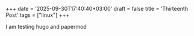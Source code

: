 +++
date = '2025-09-30T17:40:40+03:00'
draft = false
title = 'Thirteenth Post'
tags = ["linux"]
+++

I am testing hugo and papermod
